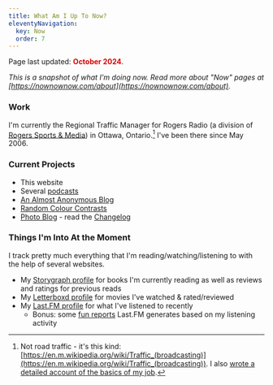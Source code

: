 ```yaml
---
title: What Am I Up To Now?
eleventyNavigation: 
  key: Now
  order: 7
---
```


<p class="now-page">Page last updated: <strong style="color:#d90202;"> October 2024</strong>.</p>

*This is a snapshot of what I'm doing now. Read more about "Now" pages at [https://nownownow.com/about](https://nownownow.com/about).*

### Work 
I'm currently the Regional Traffic Manager for Rogers Radio (a division of <a href="https://www.rogerssportsandmedia.com" target="_blank">Rogers Sports & Media</a>) in Ottawa, Ontario.[^1] I've been there since May 2006. 

### Current Projects  

* This website 
* Several [podcasts](/podcasts/)
* [An Almost Anonymous Blog](https://lwgrs.bearblog.dev)
* [Random Colour Contrasts](https://contrasts.srgower.com/) 
* [Photo Blog](https://photos.srgower.com) - read the [Changelog](https://photos.srgower.com/changelog/)


### Things I'm Into At the Moment 

I track pretty much everything that I'm reading/watching/listening to with the help of several websites. 
- My [Storygraph profile](https://app.thestorygraph.com/profile/srgower) for books I'm currently reading as well as reviews and ratings for previous reads
- My [Letterboxd profile](https://letterboxd.com/stephen_g/) for movies I've watched & rated/reviewed
- My [Last.FM profile](https://www.last.fm/user/sgower) for what I've listened to recently
  - Bonus: some [fun reports](https://www.last.fm/user/sgower/listening-report) Last.FM generates based on my listening activity
 

[^1]: Not road traffic - it's this kind: [https://en.m.wikipedia.org/wiki/Traffic_(broadcasting)](https://en.m.wikipedia.org/wiki/Traffic_(broadcasting)). I also [wrote a detailed account of the basics of my job](https://lwgrs.bearblog.dev/radio-traffic/).
